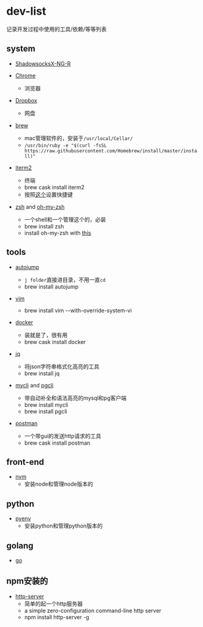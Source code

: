 # dev-list
记录开发过程中使用的工具/依赖/等等列表

## system

* [ShadowsocksX-NG-R](https://github.com/qinyuhang/ShadowsocksX-NG-R/releases)

* [Chrome](https://www.google.com/chrome/browser/desktop/index.html)
  * 浏览器

* [Dropbox](https://www.dropbox.com/home)
  * 网盘

* [brew](https://brew.sh/)
  * mac管理软件的，安装于`/usr/local/Cellar/`
  * `/usr/bin/ruby -e "$(curl -fsSL https://raw.githubusercontent.com/Homebrew/install/master/install)"`

* [iterm2](https://iterm2.com/)
  * 终端
  * brew cask install iterm2
  * 按照[这个](https://stackoverflow.com/questions/6205157/iterm-2-how-to-set-keyboard-shortcuts-to-jump-to-beginning-end-of-line)设置快捷键

* [zsh](http://zsh.sourceforge.net/) and [oh-my-zsh](https://github.com/robbyrussell/oh-my-zsh)
  * 一个shell和一个管理这个的，必装
  * brew install zsh
  * install oh-my-zsh with [this]([oh-my-zsh](https://github.com/robbyrussell/oh-my-zsh))

## tools

* [autojump](https://github.com/wting/autojump)
  * `j folder`直接进目录，不用一直`cd`
  * brew install autojump

* [vim](https://www.vim.org/)
  * brew install vim --with-override-system-vi

* [docker](https://www.docker.com/)
  * 装就是了，很有用
  * brew cask install docker

* [jq](https://stedolan.github.io/jq/)
  * 将json字符串格式化高亮的工具
  * brew install jq

* [mycli](https://github.com/dbcli/mycli) and [pgcli](https://github.com/dbcli/pgcli)
  * 带自动补全和语法高亮的mysql和pg客户端
  * brew install mycli
  * brew install pgcli

* [postman](https://www.getpostman.com/)
  * 一个带gui的发送http请求的工具
  * brew cask install postman

## front-end

* [nvm](https://github.com/creationix/nvm)
  * 安装node和管理node版本的

## python

* [pyenv](https://github.com/pyenv/pyenv)
  * 安装python和管理python版本的

## golang

* [go](https://golang.org/doc/install)

## npm安装的

* [http-server](https://github.com/indexzero/http-server)
  * 简单的起一个http服务器
  * a simple zero-configuration command-line http server
  * npm install http-server -g
